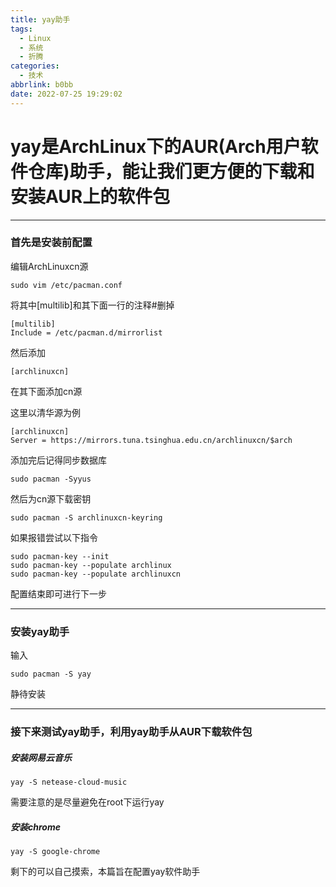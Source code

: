 ```yaml
---
title: yay助手
tags:
  - Linux
  - 系统
  - 折腾
categories:
  - 技术
abbrlink: b0bb
date: 2022-07-25 19:29:02
---
```

# yay是ArchLinux下的AUR(Arch用户软件仓库)助手，能让我们更方便的下载和安装AUR上的软件包

---

### 首先是安装前配置

编辑ArchLinuxcn源

```
sudo vim /etc/pacman.conf
```

将其中[multilib]和其下面一行的注释#删掉

```
[multilib]
Include = /etc/pacman.d/mirrorlist
```

然后添加

```
[archlinuxcn]
```

在其下面添加cn源

这里以清华源为例

```
[archlinuxcn]
Server = https://mirrors.tuna.tsinghua.edu.cn/archlinuxcn/$arch
```

添加完后记得同步数据库

```
sudo pacman -Syyus
```

然后为cn源下载密钥

```
sudo pacman -S archlinuxcn-keyring
```

如果报错尝试以下指令

```
sudo pacman-key --init
sudo pacman-key --populate archlinux
sudo pacman-key --populate archlinuxcn
```

配置结束即可进行下一步

---

### 安装yay助手

输入

```
sudo pacman -S yay
```

静待安装

---

### 接下来测试yay助手，利用yay助手从AUR下载软件包

##### 安装网易云音乐

```
yay -S netease-cloud-music
```

需要注意的是尽量避免在root下运行yay

##### 安装chrome

```
yay -S google-chrome
```

剩下的可以自己摸索，本篇旨在配置yay软件助手
